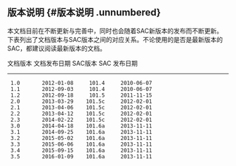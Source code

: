 ## 版本说明 {#版本说明 .unnumbered}

本文档目前在不断更新与完善中，同时也会随着SAC新版本的发布而不断更新。
下表列出了文档版本与SAC版本之间的对应关系。不论使用的是否是最新版本的
SAC，都建议阅读最新版本的文档。

   文档版本   文档发布日期   SAC版本   SAC 发布日期
  ---------- -------------- --------- --------------
     1.0       2012-01-08     101.4     2010-06-07
     1.1       2012-09-03     101.4     2010-06-07
     1.2       2012-09-18     101.5     2011-11-15
     2.0       2013-03-29    101.5c     2012-02-01
     2.1       2013-04-06    101.5c     2012-02-01
     2.2       2013-04-12    101.5c     2012-02-01
     2.3       2014-02-22    101.5c     2012-02-01
     3.0       2014-04-18    101.6a     2013-11-11
     3.1       2014-09-25    101.6a     2013-11-11
     3.2       2015-05-02    101.6a     2013-11-11
     3.3       2015-06-06    101.6a     2013-11-11
     3.4       2015-09-15    101.6a     2013-11-11
     3.5       2016-01-09    101.6a     2013-11-11


